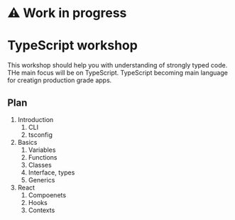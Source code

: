 # ⚠️ Work in progress

# TypeScript workshop

This workshop should help you with understanding of strongly typed code. THe main focus will be on TypeScript.
TypeScript becoming main language for creatign production grade apps.

## Plan

1. Introduction
    1. CLI
    1. tsconfig
1. Basics
    1. Variables
    1. Functions
    1. Classes
    1. Interface, types
    1. Generics
1. React
    1. Compoenets
    1. Hooks
    1. Contexts
